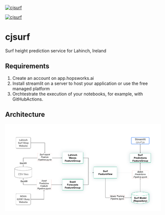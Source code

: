 [![cjsurf](https://github.com/jimdowling/cjsurf/actions/workflows/main.yml/badge.svg?event=workflow_run)](https://github.com/jimdowling/cjsurf/actions/workflows/main.yml)

[![cjsurf](https://github.com/jimdowling/cjsurf/actions/workflows/main.yml/badge.svg?event=schedule)](https://github.com/jimdowling/cjsurf/actions/workflows/main.yml)

# cjsurf
Surf height prediction service for Lahinch, Ireland

## Requirements

1. Create an account on app.hopsworks.ai
2. Install streamlit on a server to host your application or use the free managed platform
3. Orchtestrate the execution of your notebooks, for example, with GitHubActions.


## Architecture
![CJSurf Architecture](https://github.com/jimdowling/cjsurf/blob/main/cjsurf-architecture.png)

